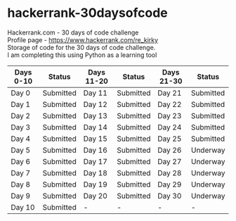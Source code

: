 # hackerrank-30daysofcode
 Hackerrank.com - 30 days of code challenge  
Profile page - https://www.hackerrank.com/re_kirky  
Storage of code for the 30 days of code challenge.  
I am completing this using Python as a learning tool  

Days 0-10|Status|Days 11-20|Status|Days 21-30|Status
-|-|-|-|-|-
Day 0|Submitted|Day 11|Submitted|Day 21|Submitted
Day 1|Submitted|Day 12|Submitted|Day 22|Submitted
Day 2|Submitted|Day 13|Submitted|Day 23|Submitted
Day 3|Submitted|Day 14|Submitted|Day 24|Submitted
Day 4|Submitted|Day 15|Submitted|Day 25|Submitted
Day 5|Submitted|Day 16|Submitted|Day 26|Underway
Day 6|Submitted|Day 17|Submitted|Day 27|Underway
Day 7|Submitted|Day 18|Submitted|Day 28|Underway
Day 8|Submitted|Day 19|Submitted|Day 29|Underway
Day 9|Submitted|Day 20|Submitted|Day 30|Underway
Day 10|Submitted|-|-|-|-

